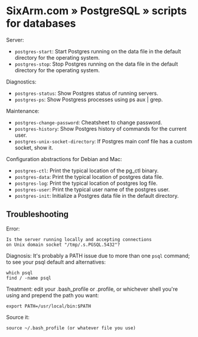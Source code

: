 # SixArm.com » PostgreSQL » scripts for databases


Server:

* <code>postgres-start</code>: Start Postgres running on the data file in the default directory for the operating system.
* <code>postgres-stop</code>: Stop Postgres running on the data file in the default directory for the operating system.


Diagnostics:

* <code>postgres-status</code>: Show Postgres status of running servers.
* <code>postgres-ps</code>: Show Postgress processes using ps aux | grep.


Maintenance:

* <code>postgres-change-password</code>: Cheatsheet to change password.
* <code>postgres-history</code>: Show Postgres history of commands for the current user.
* <code>postgres-unix-socket-directory</code>: If Postgres main conf file has a custom socket, show it.


Configuration abstractions for Debian and Mac:

* <code>postgres-ctl</code>: Print the typical location of the pg_ctl binary.
* <code>postgres-data</code>: Print the typical location of postgres data file.
* <code>postgres-log</code>: Print the typical location of postgres log file. 
* <code>postgres-user</code>: Print the typical user name of the postgres user.
* <code>postgres-init</code>: Initialize a Postgres data file in the default directory.



## Troubleshooting

Error: 

    Is the server running locally and accepting connections
    on Unix domain socket "/tmp/.s.PGSQL.5432"?

Diagnosis: It's probably a PATH issue due to more than one <code>psql</code> command; to see your psql default and alternatives:

    which psql
    find / -name psql

Treatment: edit your .bash_profile or .profile, or whichever shell you're using and prepend the path you want: 

    export PATH=/usr/local/bin:$PATH

Source it:

    source ~/.bash_profile (or whatever file you use)

